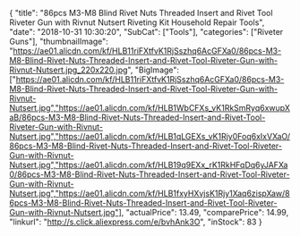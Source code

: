 {
	"title": "86pcs M3-M8 Blind Rivet Nuts Threaded Insert and Rivet Tool Riveter Gun with Rivnut Nutsert Riveting Kit Household Repair Tools",
	"date": "2018-10-31 10:30:20",
	"SubCat": ["Tools"],
	"categories": ["Riveter Guns"],
	"thumbnailImage": "https://ae01.alicdn.com/kf/HLB11riFXtfvK1RjSszhq6AcGFXa0/86pcs-M3-M8-Blind-Rivet-Nuts-Threaded-Insert-and-Rivet-Tool-Riveter-Gun-with-Rivnut-Nutsert.jpg_220x220.jpg",
	"BigImage": ["https://ae01.alicdn.com/kf/HLB11riFXtfvK1RjSszhq6AcGFXa0/86pcs-M3-M8-Blind-Rivet-Nuts-Threaded-Insert-and-Rivet-Tool-Riveter-Gun-with-Rivnut-Nutsert.jpg","https://ae01.alicdn.com/kf/HLB1WbCFXs_vK1RkSmRyq6xwupXaB/86pcs-M3-M8-Blind-Rivet-Nuts-Threaded-Insert-and-Rivet-Tool-Riveter-Gun-with-Rivnut-Nutsert.jpg","https://ae01.alicdn.com/kf/HLB1qLGEXs_vK1Rjy0Foq6xIxVXaO/86pcs-M3-M8-Blind-Rivet-Nuts-Threaded-Insert-and-Rivet-Tool-Riveter-Gun-with-Rivnut-Nutsert.jpg","https://ae01.alicdn.com/kf/HLB19q9EXx_rK1RkHFqDq6yJAFXa0/86pcs-M3-M8-Blind-Rivet-Nuts-Threaded-Insert-and-Rivet-Tool-Riveter-Gun-with-Rivnut-Nutsert.jpg","https://ae01.alicdn.com/kf/HLB1fxyHXvjsK1Rjy1Xaq6zispXaw/86pcs-M3-M8-Blind-Rivet-Nuts-Threaded-Insert-and-Rivet-Tool-Riveter-Gun-with-Rivnut-Nutsert.jpg"],
	"actualPrice": 13.49,
	"comparePrice": 14.99,
	"linkurl": "http://s.click.aliexpress.com/e/bvhAnk3O",
	"inStock": 83
}
